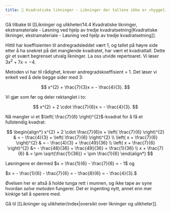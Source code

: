 ```yaml
---
title: 📄 Kvadratiske likninger - Likninger der tallene ikke er «hyggelige»
---
```

Gå tilbake til [[Likninger og ulikheter/14.4 Kvadratiske likninger, ekstramateriale - Løsning ved hjelp av tredje kvadratsetning|Kvadratiske likninger, ekstramateriale - Løsning ved hjelp av tredje kvadratsetning]].

Hittil har koeffisienten til andregradsleddet vært 1, og tallet på høyre side etter å ha snekret på det manglende kvadratet, har vært et kvadrattall. Dette gir et svært begrenset utvalg likninger. La oss utvide repertoaret. Vi løser $3x^{2} + 7x = - 4$. 


Metoden vi har til rådighet, krever andregradskoeffisient = 1. Det løser  vi enkelt ved å dele begge sider med 3:

$$
x^{2} + \frac{7}{3}x = - \frac{4}{3}.
$$

Vi gjør som før og deler rektanglet i to:

$$
x^{2} + 2 \cdot \frac{7}{6}x = - \frac{4}{3}.
$$

Nå mangler vi et $\left( \frac{7}{6} \right)^{2}$-kvadrat for å få et
fullstendig kvadrat:

$$
\begin{align*} 
x^{2} + 2 \cdot \frac{7}{6}x + \left( \frac{7}{6} \right)^{2} 
& = - \frac{4}{3} + \left( \frac{7}{6} \right)^{2}
\\
\left( x + \frac{7}{6} \right)^{2} 
& = - \frac{4}{3} + \frac{49}{36}
\\
\left( x + \frac{7}{6} \right)^{2} 
&= - \frac{48}{36} + \frac{49}{36}  = \frac{1}{36}
\\
x + \frac{7}{6} 
& = \pm \sqrt{\frac{1}{36}} = \pm \frac{1}{6}
\end{align*} 
$$

Løsningene er dermed $x = \frac{1}{6} - \frac{7}{6} = - 1$ og

$x = - \frac{1}{6} - \frac{7}{6} = - \frac{8}{6} = - \frac{4}{3}.$

Øvelsen her er altså å holde tunga rett i munnen, og ikke tape av syne
hvordan *selve metoden* fungerer. Det er ingenting nytt, annet enn mer
kinkige tall å operere med.



Gå til [[Likninger og ulikheter/index|oversikt over likninger og ulikheter]].